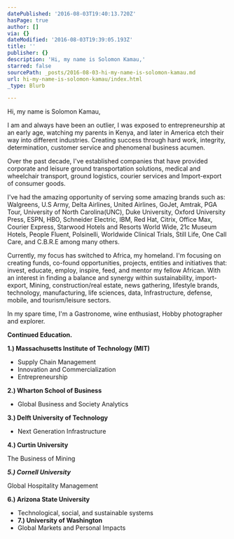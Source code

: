 ```yaml
---
datePublished: '2016-08-03T19:40:13.720Z'
hasPage: true
author: []
via: {}
dateModified: '2016-08-03T19:39:05.193Z'
title: ''
publisher: {}
description: 'Hi, my name is Solomon Kamau,'
starred: false
sourcePath: _posts/2016-08-03-hi-my-name-is-solomon-kamau.md
url: hi-my-name-is-solomon-kamau/index.html
_type: Blurb

---
```

Hi, my name is Solomon Kamau,

I am and always have been an outlier, I was exposed to entrepreneurship at an early age, watching my parents in Kenya, and later in America etch their way into different industries. Creating success through hard work, integrity, determination, customer service and phenomenal business acumen.

Over the past decade, I've established companies that have provided corporate and leisure ground transportation solutions, medical and wheelchair transport, ground logistics, courier services and Import-export of consumer goods.

I've had the amazing opportunity of serving some amazing brands such as: Walgreens, U.S Army, Delta Airlines, United Airlines, GoJet, Amtrak, PGA Tour, University of North Carolina(UNC), Duke University, Oxford University Press, ESPN, HBO, Schneider Electric, IBM, Red Hat, Citrix, Office Max, Courier Express, Starwood Hotels and Resorts World Wide, 21c Museum Hotels, People Fluent, Polsinelli, Worldwide Clinical Trials, Still Life, One Call Care, and C.B.R.E among many others.

Currently, my focus has switched to Africa, my homeland. I'm focusing on creating funds, co-found opportunities, projects, entities and initiatives that: invest, educate, employ, inspire, feed, and mentor my fellow African. With an interest in finding a balance and synergy within sustainability, import-export, Mining, construction/real estate, news gathering, lifestyle brands, technology, manufacturing, life sciences, data, Infrastructure, defense, mobile, and tourism/leisure sectors.

In my spare time, I'm a Gastronome, wine enthusiast, Hobby photographer and explorer.

**Continued Education.**

**1.) Massachusetts Institute of Technology (MIT)**

* Supply Chain Management
* Innovation and Commercialization
* Entrepreneurship

**2.) Wharton School of Business**

* Global Business and Society Analytics

**3.) Delft University of Technology**

* Next Generation Infrastructure

**4.) Curtin University**

The Business of Mining

_**5.) Cornell University**_

Global Hospitality Management

**6.) Arizona State University**

* Technological, social, and sustainable systems
* **7.) University of Washington**
* Global Markets and Personal Impacts